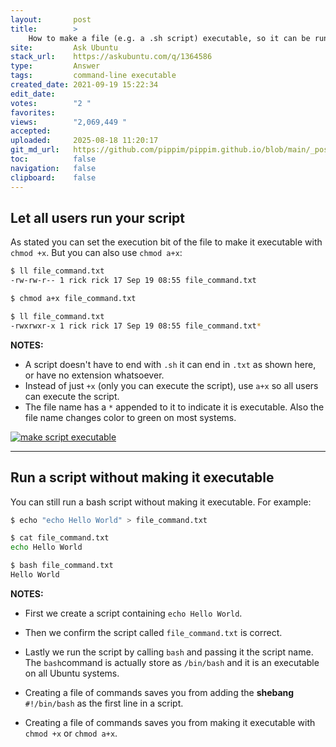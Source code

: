 ```yaml
---
layout:       post
title:        >
    How to make a file (e.g. a .sh script) executable, so it can be run from a terminal
site:         Ask Ubuntu
stack_url:    https://askubuntu.com/q/1364586
type:         Answer
tags:         command-line executable
created_date: 2021-09-19 15:22:34
edit_date:    
votes:        "2 "
favorites:    
views:        "2,069,449 "
accepted:     
uploaded:     2025-08-18 11:20:17
git_md_url:   https://github.com/pippim/pippim.github.io/blob/main/_posts/2021/2021-09-19-How-to-make-a-file-_e.g.-a-.sh-script_-executable_-so-it-can-be-run-from-a-terminal.md
toc:          false
navigation:   false
clipboard:    false
---
```


## Let all users run your script

As stated you can set the execution bit of the file to make it executable with `chmod +x`. But you can also use `chmod a+x`:



``` bash 
$ ll file_command.txt
-rw-rw-r-- 1 rick rick 17 Sep 19 08:55 file_command.txt

$ chmod a+x file_command.txt

$ ll file_command.txt
-rwxrwxr-x 1 rick rick 17 Sep 19 08:55 file_command.txt*

```

**NOTES:**

- A script doesn't have to end with `.sh` it can end in `.txt` as shown here, or have no extension whatsoever.
- Instead of just `+x` (only you can execute the script), use `a+x` so all users can execute the script.
- The file name has a `*` appended to it to indicate it is executable. Also the file name changes color to green on most systems.

[![make script executable][1]][1]


----------


## Run a script without making it executable

You can still run a bash script without making it executable. For example:

``` bash 
$ echo "echo Hello World" > file_command.txt

$ cat file_command.txt
echo Hello World

$ bash file_command.txt
Hello World
```

**NOTES:**

- First we create a script containing `echo Hello World`.
- Then we confirm the script called `file_command.txt` is correct.
- Lastly we run the script by calling `bash` and passing it the script name. The `bash`command is actually store as `/bin/bash` and it is an executable on all Ubuntu systems.
- Creating a file of commands saves you from adding the **shebang** `#!/bin/bash` as the first line in a script.
- Creating a file of commands saves you from making it executable with `chmod +x` or `chmod a+x`.


  [1]: https://pippim.github.io/assets/img/posts/2021/XLTbL.png
